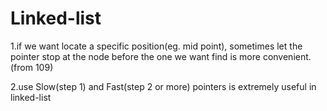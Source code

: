 # Linked-list

1.if we want locate a specific position(eg. mid point), sometimes let the pointer stop at the node before the one we want find is more convenient. (from 109)

2.use Slow(step 1) and Fast(step 2 or more) pointers is extremely useful in linked-list
